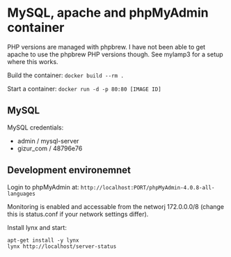 MySQL, apache and phpMyAdmin container
====================================

PHP versions are managed with phpbrew.  I have not been able to get apache
to use the phpbrew PHP versions though. See mylamp3 for a setup where this 
works.


Build the container: `docker build --rm .`

Start a container: `docker run -d -p 80:80 [IMAGE ID]`


MySQL
-----

MySQL credentials:

 * admin / mysql-server
 * gizur_com / 48796e76


Development environemnet
-----------------------

Login to phpMyAdmin at: `http://localhost:PORT/phpMyAdmin-4.0.8-all-languages`

Monitoring is enabled and accessable from the networj 172.0.0.0/8 (change this is status.conf if your network 
settings differ).

Install lynx and start:

```
apt-get install -y lynx
lynx http://localhost/server-status
```








